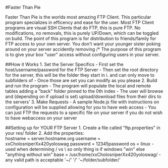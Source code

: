#Faster Than Pie

Faster Than Pie is the worlds most amazing FTP Client.
This particular program specializes in efficency and ease for the user.
Most FTP Client programs are visual SSH Clients that do FTP, this is pure FTP.
No modifications, no removals, this is purely UP/Down, which can be toggled on build.
The point of this program is for distribution to friends/family for FTP access to your own server.
You don't want your younger sister poking around on your server accidently removing /*
The purpose of this program is to give your box "user" access without configuring users in your server. 

##How it Works
    1. Set the Server Specifics
        - First set the host/username/password for the FTP Server
        - Then set the root directory for the server, this will be the folder they start in
            i. and can only move to subfolders of
        - Once those are set you can modify as you please
    2. Build and run the program
        - The program will populate the local and remote tables adding a "back" folder pinned to the 0th index
        - The user will browse and (depending on if upload is set) upload/download files from their dirs to the servers'
    3. Make Requests
        - A sample Node.js file with instructions on configuration will be supplied allowing for you to have web access
        - You can just FTP the requests to a specific file on your server if you do not wish to have webaccess on your server

##Setting up for YOUR FTP Server
    1. Create a file called "ftp.properties" in your res/ folder
    2. Add the properties:      
            hostname = server.hostname.org
            username = xxCholosniperXx420yoloswag
            password = 12345password
            os = linux
                - used when determining / vs \\ so only thing is if windows "win" else "anything without win"
            base = /usr/home/xxCholosniperXx420yoloswag/
                - any valid path is acceptable '~/' '/' '~/folder/subfolder/' 
    

